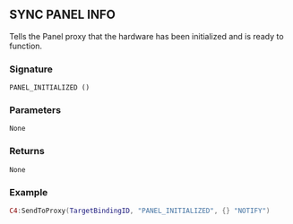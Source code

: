 ## SYNC PANEL INFO

Tells the Panel proxy that the hardware has been initialized and is ready to function.


### Signature

`PANEL_INITIALIZED ()`


### Parameters

`None`


### Returns

`None`


### Example

```lua
C4:SendToProxy(TargetBindingID, "PANEL_INITIALIZED", {} "NOTIFY")
```



